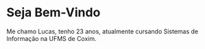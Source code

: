 # Seja Bem-Vindo

Me chamo Lucas, tenho 23 anos, atualmente cursando Sistemas de Informação na UFMS de Coxim.

<!--
**LucasGarciaRodrigues/LucasGarciaRodrigues** is a ✨ _special_ ✨ repository because its `README.md` (this file) appears on your GitHub profile.

Here are some ideas to get you started:

- 🔭 I’m currently working on ...
- 🌱 I’m currently learning ...
- 👯 I’m looking to collaborate on ...
- 🤔 I’m looking for help with ...
- 💬 Ask me about ...
- 📫 How to reach me: ...
- 😄 Pronouns: ...
- ⚡ Fun fact: ...
-->
